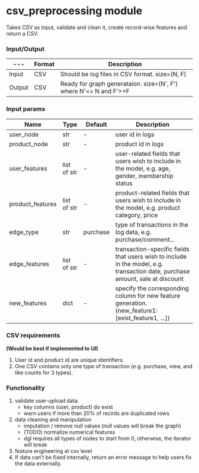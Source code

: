 # csv_preprocessing module

Takes CSV as input, validate and clean it, create record-wise features and return a CSV.


### Input/Output

--- | Format | Description
 --- | --- | ---
 Input | CSV | Should be log files in CSV format. size=(N, F)
 Output | CSV | Ready for graph generataion. size=(N', F') where N'<= N and F'>=F


### Input params

Name | Type | Default | Description
--- | --- | --- | ---
user_node | str | - | user id in logs |
product_node | str | - | product id in logs|
user_features | list of str | - | user-related fields that users wish to include in the model, e.g. age, gender, membership status
product_features | list of str | - | product-related fields that users wish to include in the model, e.g. product category, price
edge_type | str | purchase | type of transactions in the log data, e.g. purchase/comment...
edge_features | list of str | - | transaction-specific fields that users wish to include in the model, e.g. transaction date, purchase amount, sale at discount
new_features | dict | - | specify the corresponding column for new feature generation. {new_feature1: [exist_feature1, ...]}


### CSV requirements

**(Would be best if implemented to UI)**
1. User id and product id are unique identifiers.
2. One CSV contains only one type of transaction (e.g. purchase, view, and like counts for 3 types).


### Functionality
1. validate user-upload data.
    - key columns (user, product) do exist
    - warn users if more than 20% of recirds are duplicated rows
2. data cleaning and manipulation
    - imputation / remove null values (null values will break the graph)
    - (TODO) normalize numerical features
    - dgl requires all types of nodes to start from 0, otherwise, the iterator will break
3. feature engineering at csv level
4. If data can’t be fixed internally, return an error message to help users fix the data externally.
